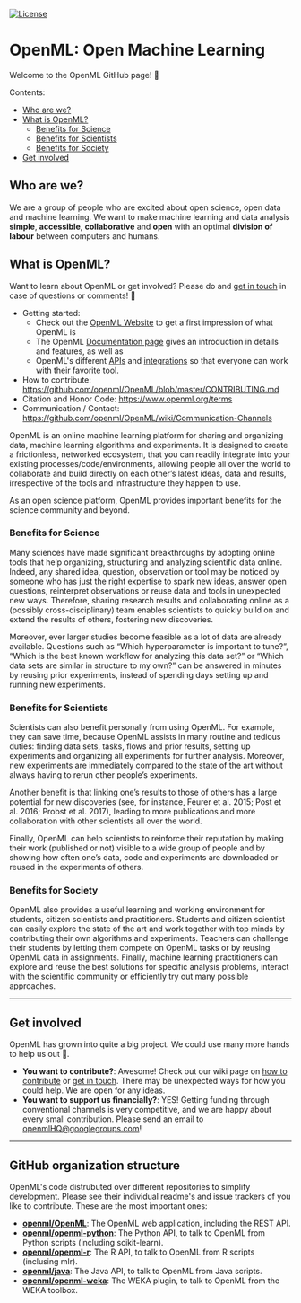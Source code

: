 [![License](https://img.shields.io/badge/License-BSD%203--Clause-blue.svg)](https://opensource.org/licenses/BSD-3-Clause)

OpenML: Open Machine Learning
=============================
Welcome to the OpenML GitHub page! :tada:

Contents:
<!-- TOC depthFrom:2 depthTo:6 withLinks:1 updateOnSave:1 orderedList:0 -->
* [Who are we?](#who-are-we)
* [What is OpenML?](#what-is-openml)
     * [Benefits for Science](#benefits-for-science)
     * [Benefits for Scientists](#benefits-for-scientists)
     * [Benefits for Society](#benefits-for-society)
* [Get involved](#get-involved)
<!-- /TOC -->

## Who are we?
We are a group of people who are excited about open science, open data and machine learning. 
We want to make machine learning and data analysis **simple**, **accessible**, **collaborative** and **open** with an optimal **division of labour** between computers and humans. 

## What is OpenML?
Want to learn about OpenML or get involved? Please do and [get in touch](openmlHQ@googlegroups.com) in case of questions or comments! :incoming_envelope:

- Getting started:
    - Check out the [OpenML Website](https://www.openml.org) to get a first impression of what OpenML is 
    - The OpenML [Documentation page](https://openml.github.io/OpenML/) gives an introduction in details and features, as well as
    - OpenML's different [APIs](https://openml.github.io/OpenML/APIs) and [integrations](https://openml.github.io/OpenML/sklearn/) so that everyone can work with their favorite tool. 
- How to contribute: https://github.com/openml/OpenML/blob/master/CONTRIBUTING.md 
- Citation and Honor Code: https://www.openml.org/terms
- Communication / Contact: https://github.com/openml/OpenML/wiki/Communication-Channels

OpenML is an online machine learning platform for sharing and organizing data, machine learning algorithms and experiments. It is designed to create a frictionless, networked ecosystem, that you can readily integrate into your existing processes/code/environments, allowing people all over the world to collaborate and build directly on each other’s latest ideas, data and results, irrespective of the tools and infrastructure they happen to use. 

As an open science platform, OpenML provides important benefits for the science community and beyond.

### Benefits for Science
Many sciences have made significant breakthroughs by adopting online tools that help organizing, structuring and analyzing scientific data
online. Indeed, any shared idea, question, observation or tool may be noticed by someone who has just the right expertise to spark new ideas, answer open questions, reinterpret observations or reuse data and tools in unexpected new ways. Therefore, sharing research results and collaborating online as a (possibly cross-disciplinary) team enables scientists to quickly build on and extend the results of others,
fostering new discoveries.

Moreover, ever larger studies become feasible as a lot of data are already available. Questions such as “Which hyperparameter is important to tune?”, “Which is the best known workflow for analyzing this data set?” or “Which data sets are similar in structure to my own?” can be answered in minutes by reusing prior experiments, instead of spending days setting up and running new experiments.

### Benefits for Scientists
Scientists can also benefit personally from using OpenML. For example, they can save time, because OpenML assists in many routine and tedious duties: finding data sets, tasks, flows and prior results, setting up experiments and organizing all experiments for further analysis. Moreover, new experiments are immediately compared to the state of the art without always having to rerun other people’s
experiments. 

Another benefit is that linking one’s results to those of others has a large potential for new discoveries (see, for instance, Feurer et al. 2015; Post et al. 2016; Probst et al. 2017), leading to more publications and more collaboration with other scientists all over the world.

Finally, OpenML can help scientists to reinforce their reputation by making their work (published or not) visible to a wide group of people and by showing how often one’s data, code and experiments are downloaded or reused in the experiments of others.

### Benefits for Society
OpenML also provides a useful learning and working environment for students, citizen scientists and practitioners. Students and citizen scientist can easily explore the state of the art and work together with top minds by contributing their own algorithms and experiments. Teachers can challenge their students by letting them compete on OpenML tasks or by reusing OpenML data in assignments. Finally, machine learning practitioners can explore and reuse the best solutions for specific analysis problems, interact with the scientific community or efficiently try out many possible approaches.

-------------------
## Get involved

OpenML has grown into quite a big project. We could use many more hands to help us out :wrench:. 

- **You want to contribute?**: Awesome! Check out our wiki page on [how to contribute](https://github.com/openml/OpenML/wiki/How-to-contribute) or [get in touch](https://github.com/openml/OpenML/wiki/Communication-Channels). There may be unexpected ways for how you could help. We are open for any ideas. 
- **You want to support us financially?**: YES! Getting funding through conventional channels is very competitive, and we are happy about every small contribution. Please send an email to openmlHQ@googlegroups.com!


-------------------
## GitHub organization structure

OpenML's code distrubuted over different repositories to simplify development. Please see their individual readme's and issue trackers of you like to contribute. These are the most important ones:

- **[openml/OpenML](https://github.com/openml/openml)**: The OpenML web application, including the REST API.
- **[openml/openml-python](https://github.com/openml/openml-python)**: The Python API, to talk to OpenML from Python scripts (including scikit-learn).
- **[openml/openml-r](https://github.com/openml/openml-r)**: The R API, to talk to OpenML from R scripts (inclusing mlr).
- **[openml/java](https://github.com/openml/java)**: The Java API, to talk to OpenML from Java scripts.
- **[openml/openml-weka](https://github.com/openml/openml-weka)**: The WEKA plugin, to talk to OpenML from the WEKA toolbox.





